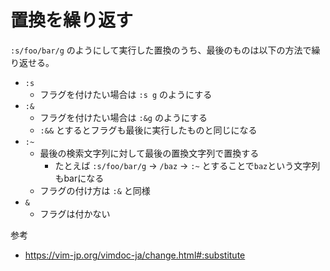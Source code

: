 # 置換を繰り返す

`:s/foo/bar/g` のようにして実行した置換のうち、最後のものは以下の方法で繰り返せる。

- `:s`
    - フラグを付けたい場合は `:s g` のようにする
- `:&`
    - フラグを付けたい場合は `:&g` のようにする
    - `:&&` とするとフラグも最後に実行したものと同じになる
- `:~`
    - 最後の検索文字列に対して最後の置換文字列で置換する
        - たとえば `:s/foo/bar/g` → `/baz` → `:~` とすることで`baz`という文字列もbarになる
    - フラグの付け方は `:&` と同様
- `&`
    - フラグは付かない

参考

- https://vim-jp.org/vimdoc-ja/change.html#:substitute
